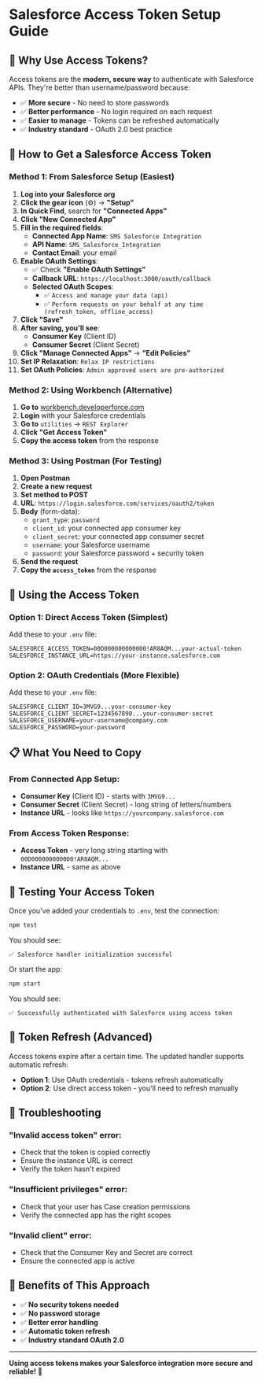 # Salesforce Access Token Setup Guide

## 🎯 **Why Use Access Tokens?**

Access tokens are the **modern, secure way** to authenticate with Salesforce APIs. They're better than username/password because:

- ✅ **More secure** - No need to store passwords
- ✅ **Better performance** - No login required on each request
- ✅ **Easier to manage** - Tokens can be refreshed automatically
- ✅ **Industry standard** - OAuth 2.0 best practice

## 🔑 **How to Get a Salesforce Access Token**

### **Method 1: From Salesforce Setup (Easiest)**

1. **Log into your Salesforce org**
2. **Click the gear icon** (⚙️) → **"Setup"**
3. **In Quick Find**, search for **"Connected Apps"**
4. **Click "New Connected App"**
5. **Fill in the required fields**:
   - **Connected App Name**: `SMS Salesforce Integration`
   - **API Name**: `SMS_Salesforce_Integration`
   - **Contact Email**: your email
6. **Enable OAuth Settings**:
   - ✅ Check **"Enable OAuth Settings"**
   - **Callback URL**: `https://localhost:3000/oauth/callback`
   - **Selected OAuth Scopes**: 
     - ✅ `Access and manage your data (api)`
     - ✅ `Perform requests on your behalf at any time (refresh_token, offline_access)`
7. **Click "Save"**
8. **After saving, you'll see**:
   - **Consumer Key** (Client ID)
   - **Consumer Secret** (Client Secret)
9. **Click "Manage Connected Apps"** → **"Edit Policies"**
10. **Set IP Relaxation**: `Relax IP restrictions`
11. **Set OAuth Policies**: `Admin approved users are pre-authorized`

### **Method 2: Using Workbench (Alternative)**

1. **Go to** [workbench.developerforce.com](https://workbench.developerforce.com)
2. **Login** with your Salesforce credentials
3. **Go to** `utilities` → `REST Explorer`
4. **Click "Get Access Token"**
5. **Copy the access token** from the response

### **Method 3: Using Postman (For Testing)**

1. **Open Postman**
2. **Create a new request**
3. **Set method to POST**
4. **URL**: `https://login.salesforce.com/services/oauth2/token`
5. **Body** (form-data):
   - `grant_type`: `password`
   - `client_id`: your connected app consumer key
   - `client_secret`: your connected app consumer secret
   - `username`: your Salesforce username
   - `password`: your Salesforce password + security token
6. **Send the request**
7. **Copy the `access_token`** from the response

## 🔧 **Using the Access Token**

### **Option 1: Direct Access Token (Simplest)**

Add these to your `.env` file:

```env
SALESFORCE_ACCESS_TOKEN=00D000000000000!AR8AQM...your-actual-token
SALESFORCE_INSTANCE_URL=https://your-instance.salesforce.com
```

### **Option 2: OAuth Credentials (More Flexible)**

Add these to your `.env` file:

```env
SALESFORCE_CLIENT_ID=3MVG9...your-consumer-key
SALESFORCE_CLIENT_SECRET=1234567890...your-consumer-secret
SALESFORCE_USERNAME=your-username@company.com
SALESFORCE_PASSWORD=your-password
```

## 📋 **What You Need to Copy**

### **From Connected App Setup:**
- **Consumer Key** (Client ID) - starts with `3MVG9...`
- **Consumer Secret** (Client Secret) - long string of letters/numbers
- **Instance URL** - looks like `https://yourcompany.salesforce.com`

### **From Access Token Response:**
- **Access Token** - very long string starting with `00D000000000000!AR8AQM...`
- **Instance URL** - same as above

## 🧪 **Testing Your Access Token**

Once you've added your credentials to `.env`, test the connection:

```bash
npm test
```

You should see:
```
✅ Salesforce handler initialization successful
```

Or start the app:
```bash
npm start
```

You should see:
```
✅ Successfully authenticated with Salesforce using access token
```

## 🔄 **Token Refresh (Advanced)**

Access tokens expire after a certain time. The updated handler supports automatic refresh:

- **Option 1**: Use OAuth credentials - tokens refresh automatically
- **Option 2**: Use direct access token - you'll need to refresh manually

## 🚨 **Troubleshooting**

### **"Invalid access token" error:**
- Check that the token is copied correctly
- Ensure the instance URL is correct
- Verify the token hasn't expired

### **"Insufficient privileges" error:**
- Check that your user has Case creation permissions
- Verify the connected app has the right scopes

### **"Invalid client" error:**
- Check that the Consumer Key and Secret are correct
- Ensure the connected app is active

## 🎉 **Benefits of This Approach**

- ✅ **No security tokens needed**
- ✅ **No password storage**
- ✅ **Better error handling**
- ✅ **Automatic token refresh**
- ✅ **Industry standard OAuth 2.0**

---

**Using access tokens makes your Salesforce integration more secure and reliable! 🚀**
